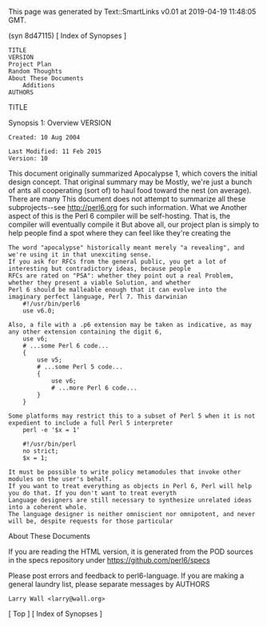 This page was generated by Text::SmartLinks v0.01 at 2019-04-19 11:48:05 GMT.

(syn 8d47115)   [ Index of Synopses ]

    TITLE
    VERSION
    Project Plan
    Random Thoughts
    About These Documents
        Additions 
    AUTHORS 

TITLE

Synopsis 1: Overview
VERSION

    Created: 10 Aug 2004

    Last Modified: 11 Feb 2015
    Version: 10

This document originally summarized Apocalypse 1, which covers the initial design concept. That original summary may be
Mostly, we're just a bunch of ants all cooperating (sort of) to haul food toward the nest (on average). There are many 
This document does not attempt to summarize all these subprojects--see http://perl6.org for such information. What we 
Another aspect of this is the Perl 6 compiler will be self-hosting. That is, the compiler will eventually compile it
But above all, our project plan is simply to help people find a spot where they can feel like they're creating the 

    The word "apocalypse" historically meant merely "a revealing", and we're using it in that unexciting sense.
    If you ask for RFCs from the general public, you get a lot of interesting but contradictory ideas, because people 
    RFCs are rated on "PSA": whether they point out a real Problem, whether they present a viable Solution, and whether
    Perl 6 should be malleable enough that it can evolve into the imaginary perfect language, Perl 7. This darwinian 
        #!/usr/bin/perl6
        use v6.0;

    Also, a file with a .p6 extension may be taken as indicative, as may any other extension containing the digit 6, 
        use v6;
        # ...some Perl 6 code...
        {
            use v5;
            # ...some Perl 5 code...
            {
                use v6;
                # ...more Perl 6 code...
            }
        }

    Some platforms may restrict this to a subset of Perl 5 when it is not expedient to include a full Perl 5 interpreter
        perl -e '$x = 1'

        #!/usr/bin/perl
        no strict;
        $x = 1;

    It must be possible to write policy metamodules that invoke other modules on the user's behalf.
    If you want to treat everything as objects in Perl 6, Perl will help you do that. If you don't want to treat everyth
    Language designers are still necessary to synthesize unrelated ideas into a coherent whole.
    The language designer is neither omniscient nor omnipotent, and never will be, despite requests for those particular
About These Documents

If you are reading the HTML version, it is generated from the POD sources in the specs repository under 
https://github.com/perl6/specs

Please post errors and feedback to perl6-language. If you are making a general laundry list, please separate messages by
AUTHORS

    Larry Wall <larry@wall.org>

[ Top ]   [ Index of Synopses ] 